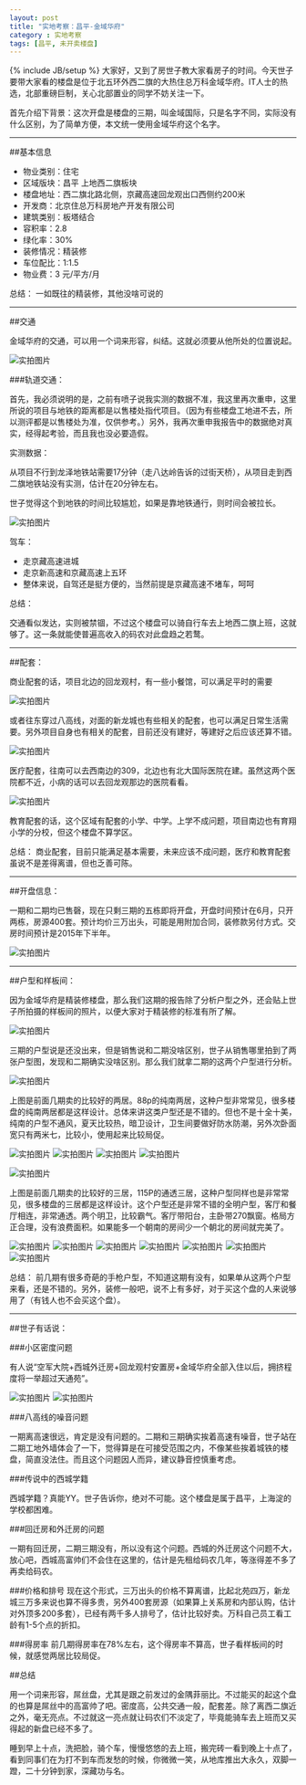 ```yaml
---
layout: post
title: "实地考察：昌平-金域华府"
category : 实地考察 
tags: [昌平, 未开卖楼盘]
---
```

{% include JB/setup %}
大家好，又到了房世子教大家看房子的时间。今天世子要带大家看的楼盘是位于北五环外西二旗的大热住总万科金域华府。IT人士的热选，北部重磅巨制，关心北部置业的同学不妨关注一下。

首先介绍下背景：这次开盘是楼盘的三期，叫金域国际，只是名字不同，实际没有什么区别，为了简单方便，本文统一使用金域华府这个名字。


-------------------------------------

##基本信息

+ 物业类别：住宅
+ 区域版块：昌平 上地西二旗板块
+ 楼盘地址：西二旗北路北侧，京藏高速回龙观出口西侧约200米
+ 开发商：北京住总万科房地产开发有限公司
+ 建筑类别：板塔结合
+ 容积率：2.8
+ 绿化率：30%
+ 装修情况：精装修
+ 车位配比：1:1.5
+ 物业费：3 元/平方/月

总结：
一如既往的精装修，其他没啥可说的

-----------------------------------

##交通

金域华府的交通，可以用一个词来形容，纠结。这就必须要从他所处的位置说起。

![实拍图片](/assets/image/jinyuhuafu/jinyuhuafu01.png)

###轨道交通：

首先，我必须说明的是，之前有喷子说我实测的数据不准，我这里再次重申，这里所说的项目与地铁的距离都是以售楼处指代项目。（因为有些楼盘工地进不去，所以测评都是以售楼处为准，仅供参考。）另外，我再次重申我报告中的数据绝对真实，经得起考验，而且我也没必要造假。

实测数据：

从项目不行到龙泽地铁站需要17分钟（走八达岭告诉的过街天桥），从项目走到西二旗地铁站没有实测，估计在20分钟左右。

世子觉得这个到地铁的时间比较尴尬，如果是靠地铁通行，则时间会被拉长。

![实拍图片](/assets/image/jinyuhuafu/jinyuhuafu02.png)

驾车：
+ 走京藏高速进城
+ 走京新高速和京藏高速上五环
+ 整体来说，自驾还是挺方便的，当然前提是京藏高速不堵车，呵呵

总结：

交通看似发达，实则被禁锢，不过这个楼盘可以骑自行车去上地西二旗上班，这就够了。这一条就能使普遍高收入的码农对此盘趋之若鹜。


------------------------------------------------------

##配套：

商业配套的话，项目北边的回龙观村，有一些小餐馆，可以满足平时的需要

![实拍图片](/assets/image/jinyuhuafu/jinyuhuafu03.jpg)

或者往东穿过八高线，对面的新龙城也有些相关的配套，也可以满足日常生活需要。另外项目自身也有相关的配套，目前还没有建好，等建好之后应该还算不错。

![实拍图片](/assets/image/jinyuhuafu/jinyuhuafu04.jpg)

医疗配套，往南可以去西南边的309，北边也有北大国际医院在建。虽然这两个医院都不近，小病的话可以去回龙观那边的医院看看。

![实拍图片](/assets/image/jinyuhuafu/jinyuhuafu05.jpg)

教育配套的话，这个区域有配套的小学、中学。上学不成问题，项目南边也有育翔小学的分校，但这个楼盘不算学区。

总结：
商业配套，目前只能满足基本需要，未来应该不成问题，医疗和教育配套虽说不是差得离谱，但也乏善可陈。

------------------------------------------

##开盘信息：

一期和二期均已售磬，现在只剩三期的五栋即将开盘，开盘时间预计在6月，只开两栋，房源400套。预计均价三万出头，可能是用附加合同，装修款另付方式。交房时间预计是2015年下半年。

![实拍图片](/assets/image/jinyuhuafu/jinyuhuafu06.jpg)

-----------------------------------------
##户型和样板间：

因为金域华府是精装修楼盘，那么我们这期的报告除了分析户型之外，还会贴上世子所拍摄的样板间的照片，以便大家对于精装修的标准有所了解。

![实拍图片](/assets/image/jinyuhuafu/jinyuhuafu07.jpg)

三期的户型说是还没出来，但是销售说和二期没啥区别，世子从销售哪里拍到了两张户型图，发现和二期确实没啥区别。那么我们就拿二期的这两个户型进行分析。

![实拍图片](/assets/image/jinyuhuafu/jinyuhuafu08.jpg)

上图是前面几期卖的比较好的两居。88p的纯南两居，这种户型非常常见，很多楼盘的纯南两居都是这样设计。总体来讲这类户型还是不错的。但也不是十全十美，纯南的户型不通风，夏天比较热，暗卫设计，卫生间要做好防水防潮，另外次卧面宽只有两米七，比较小，使用起来比较局促。

![实拍图片](/assets/image/jinyuhuafu/jinyuhuafu09.jpg)
![实拍图片](/assets/image/jinyuhuafu/jinyuhuafu10.jpg)
![实拍图片](/assets/image/jinyuhuafu/jinyuhuafu11.jpg)
![实拍图片](/assets/image/jinyuhuafu/jinyuhuafu12.jpg)



![实拍图片](/assets/image/jinyuhuafu/jinyuhuafu13.jpg)

上图是前面几期卖的比较好的三居，115P的通透三居，这种户型同样也是非常常见，很多楼盘的三居都是这样设计。这个户型还是非常不错的全明户型，客厅和餐厅相连，非常通透。两个明卫，比较霸气。客厅带阳台，主卧带270飘窗。格局方正合理，没有浪费面积。如果能多一个朝南的房间少一个朝北的房间就完美了。

![实拍图片](/assets/image/jinyuhuafu/jinyuhuafu14.jpg)
![实拍图片](/assets/image/jinyuhuafu/jinyuhuafu15.jpg)
![实拍图片](/assets/image/jinyuhuafu/jinyuhuafu16.jpg)
![实拍图片](/assets/image/jinyuhuafu/jinyuhuafu17.jpg)
![实拍图片](/assets/image/jinyuhuafu/jinyuhuafu18.jpg)
![实拍图片](/assets/image/jinyuhuafu/jinyuhuafu19.jpg)
![实拍图片](/assets/image/jinyuhuafu/jinyuhuafu20.jpg)

总结：
前几期有很多奇葩的手枪户型，不知道这期有没有，如果单从这两个户型来看，还是不错的。另外，装修一般吧，说不上有多好，对于买这个盘的人来说够用了（有钱人也不会买这个盘）。

----------------------------------------
##世子有话说：

###小区密度问题

有人说“空军大院+西城外迁房+回龙观村安置房+金域华府全部入住以后，拥挤程度将一举超过天通苑”。

![实拍图片](/assets/image/jinyuhuafu/jinyuhuafu21.jpg)
![实拍图片](/assets/image/jinyuhuafu/jinyuhuafu22.jpg)


###八高线的噪音问题

一期离高速很远，肯定是没有问题的。二期和三期确实挨着高速有噪音，世子站在二期工地外墙体会了一下，觉得算是在可接受范围之内，不像某些挨着城铁的楼盘，简直没法住。而且这个问题因人而异，建议静音控慎重考虑。

###传说中的西城学籍

西城学籍？真能YY。世子告诉你，绝对不可能。这个楼盘是属于昌平，上海淀的学校都困难。

###回迁房和外迁房的问题

一期有回迁房，二期三期没有，所以没有这个问题。西城的外迁房这个问题不大，放心吧，西城高富帅们不会住在这里的，估计是先租给码农几年，等涨得差不多了再卖给码农。

###价格和排号
现在这个形式，三万出头的价格不算离谱，比起北苑四万，新龙城三万多来说也算不得多贵，另外400套房源（如果算上关系房和内部认购，估计对外顶多200多套），已经有两千多人排号了，估计比较好卖。万科自己员工看工龄有1-5个点的折扣。

###得房率
前几期得房率在78%左右，这个得房率不算高，世子看样板间的时候，就感觉两居比较局促。



##总结

用一个词来形容，屌丝盘，尤其是跟之前发过的金隅菲丽比。不过能买的起这个盘的也算是屌丝中的高富帅了吧。密度高，公共交通一般，配套差。除了离西二旗近之外，毫无亮点。不过就这一亮点就让码农们不淡定了，毕竟能骑车去上班而又买得起的新盘已经不多了。

睡到早上十点，洗把脸，骑个车，慢慢悠悠的去上班，搬完砖一看到晚上十点了，看到同事们在为打不到车而发愁的时候，你微微一笑，从地库推出大永久，双脚一蹬，二十分钟到家，深藏功与名。

